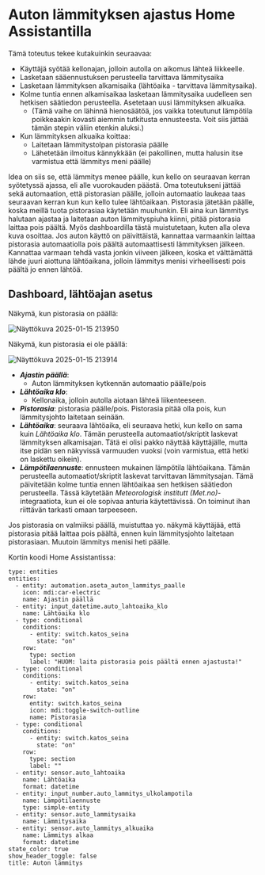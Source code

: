 # Auton lämmityksen ajastus Home Assistantilla

Tämä toteutus tekee kutakuinkin seuraavaa:
* Käyttäjä syötää kellonajan, jolloin autolla on aikomus lähteä liikkeelle.
* Lasketaan sääennustuksen perusteella tarvittava lämmitysaika
* Lasketaan lämmityksen alkamisaika (lähtöaika - tarvittava lämmitysaika).
* Kolme tuntia ennen alkamisaikaa lasketaan lämmitysaika uudelleen sen hetkisen säätiedon perusteella. Asetetaan uusi lämmityksen alkuaika.
  * (Tämä vaihe on lähinnä hienosäätöä, jos vaikka toteutunut lämpötila poikkeaakin kovasti aiemmin tutkitusta ennusteesta. Voit siis jättää tämän stepin väliin etenkin aluksi.)
* Kun lämmityksen alkuaika koittaa:
  *  Laitetaan lämmitystolpan pistorasia päälle
  *  Lähetetään ilmoitus kännykkään (ei pakollinen, mutta halusin itse varmistua että lämmitys meni päälle)

Idea on siis se, että lämmitys menee päälle, kun kello on seuraavan kerran syötetyssä ajassa, eli alle vuorokauden päästä. Oma toteutukseni jättää sekä automaation, että pistorasian päälle, jolloin automaatio laukeaa taas seuraavan kerran kun kun kello tulee lähtöaikaan. Pistorasia jätetään päälle, koska meillä tuota pistorasiaa käytetään muuhunkin. Eli aina kun lämmitys halutaan ajastaa ja laitetaan auton lämmityspiuha kiinni, pitää pistorasia laittaa pois päältä. Myös dashboardilla tästä muistutetaan, kuten alla oleva kuva osoittaa. Jos auton käyttö on päivittäistä, kannattaa varmaankin laittaa pistorasia automaatiolla pois päältä automaattisesti lämmityksen jälkeen. Kannattaa varmaan tehdä vasta jonkin viiveen jälkeen, koska et välttämättä lähde juuri aiottuna lähtöaikana, jolloin lämmitys menisi virheellisesti pois päältä jo ennen lähtöä.

## Dashboard, lähtöajan asetus
Näkymä, kun pistorasia on päällä:

![Näyttökuva 2025-01-15 213950](https://github.com/user-attachments/assets/cab7d831-cb78-4c79-8623-145ee52a051a)

Näkymä, kun pistorasia ei ole päällä:

![Näyttökuva 2025-01-15 213914](https://github.com/user-attachments/assets/a214d74b-ced1-4fbf-86aa-7f27cf23b0cc)
* **_Ajastin päällä_**:
  * Auton lämmityksen kytkennän automaatio päälle/pois
* **_Lähtöaika klo_**:
  * Kellonaika, jolloin autolla aiotaan lähteä liikenteeseen.
* **_Pistorasia_**: pistorasia päälle/pois. Pistorasia pitää olla pois, kun lämmitysjohto laitetaan seinään.
* **_Lähtöaika_**: seuraava lähtöaika, eli seuraava hetki, kun kello on sama kuin _Lähtöaika klo_. Tämän perusteella automaatiot/skriptit laskevat lämmityksen alkamisajan. Tätä ei olisi pakko näyttää käyttäjälle, mutta itse pidän sen näkyvissä varmuuden vuoksi (voin varmistua, että hetki on laskettu oikein).
* **_Lämpötilaennuste_**: ennusteen mukainen lämpötila lähtöaikana. Tämän perusteella automaatiot/skriptit laskevat tarvittavan lämmitysajan. Tämä päivitetään kolme tuntia ennen lähtöaikaa sen hetkisen säätiedon perusteella. Tässä käytetään _Meteorologisk institutt (Met.no)_-integraatiota, kun ei ole sopivaa anturia käytettävissä. On toiminut ihan riittävän tarkasti omaan tarpeeseen.

Jos pistorasia on valmiiksi päällä, muistuttaa yo. näkymä käyttäjää, että pistorasia pitää laittaa pois päältä, ennen kuin lämmitysjohto laitetaan pistorasiaan. Muutoin lämmitys menisi heti päälle.

Kortin koodi Home Assistantissa:
```
type: entities
entities:
  - entity: automation.aseta_auton_lammitys_paalle
    icon: mdi:car-electric
    name: Ajastin päällä
  - entity: input_datetime.auto_lahtoaika_klo
    name: Lähtöaika klo
  - type: conditional
    conditions:
      - entity: switch.katos_seina
        state: "on"
    row:
      type: section
      label: "HUOM: laita pistorasia pois päältä ennen ajastusta!"
  - type: conditional
    conditions:
      - entity: switch.katos_seina
        state: "on"
    row:
      entity: switch.katos_seina
      icon: mdi:toggle-switch-outline
      name: Pistorasia
  - type: conditional
    conditions:
      - entity: switch.katos_seina
        state: "on"
    row:
      type: section
      label: ""
  - entity: sensor.auto_lahtoaika
    name: Lähtöaika
    format: datetime
  - entity: input_number.auto_lammitys_ulkolampotila
    name: Lämpötilaennuste
    type: simple-entity
  - entity: sensor.auto_lammitysaika
    name: Lämmitysaika
  - entity: sensor.auto_lammitys_alkuaika
    name: Lämmitys alkaa
    format: datetime
state_color: true
show_header_toggle: false
title: Auton lämmitys

```
